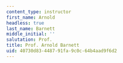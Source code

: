```yaml
---
content_type: instructor
first_name: Arnold
headless: true
last_name: Barnett
middle_initial: ''
salutation: Prof.
title: Prof. Arnold Barnett
uid: 40730d83-4487-91fa-9c0c-64b4aad9f6d2
---
```

